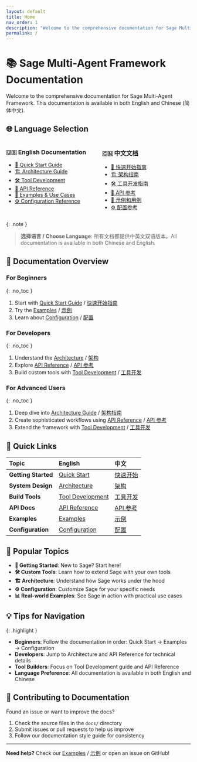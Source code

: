 ```yaml
---
layout: default
title: Home
nav_order: 1
description: "Welcome to the comprehensive documentation for Sage Multi-Agent Framework"
permalink: /
---
```


# 📚 Sage Multi-Agent Framework Documentation

Welcome to the comprehensive documentation for Sage Multi-Agent Framework. This documentation is available in both English and Chinese (简体中文).

## 🌐 Language Selection

<div class="code-example" markdown="1">
<div style="display: flex; gap: 20px;">
<div style="flex: 1;">

### 🇺🇸 English Documentation

- [🏃 Quick Start Guide](QUICK_START.html)
- [🏗️ Architecture Guide](ARCHITECTURE.html) 
- [🛠️ Tool Development](TOOL_DEVELOPMENT.html)
- [📖 API Reference](API_REFERENCE.html)
- [🎯 Examples & Use Cases](EXAMPLES.html)
- [⚙️ Configuration Reference](CONFIGURATION.html)

</div>
<div style="flex: 1;">

### 🇨🇳 中文文档

- [🏃 快速开始指南](QUICK_START_CN.html)
- [🏗️ 架构指南](ARCHITECTURE_CN.html)
- [🛠️ 工具开发指南](TOOL_DEVELOPMENT_CN.html)
- [📖 API 参考](API_REFERENCE_CN.html)
- [🎯 示例和用例](EXAMPLES_CN.html)
- [⚙️ 配置参考](CONFIGURATION_CN.html)

</div>
</div>
</div>

{: .note }
> **选择语言 / Choose Language**: 所有文档都提供中英文双语版本。All documentation is available in both Chinese and English.

## 📖 Documentation Overview

### For Beginners
{: .no_toc }

1. Start with [Quick Start Guide](QUICK_START.html) / [快速开始指南](QUICK_START_CN.html)
2. Try the [Examples](EXAMPLES.html) / [示例](EXAMPLES_CN.html)
3. Learn about [Configuration](CONFIGURATION.html) / [配置](CONFIGURATION_CN.html)

### For Developers
{: .no_toc }

1. Understand the [Architecture](ARCHITECTURE.html) / [架构](ARCHITECTURE_CN.html)
2. Explore [API Reference](API_REFERENCE.html) / [API 参考](API_REFERENCE_CN.html)
3. Build custom tools with [Tool Development](TOOL_DEVELOPMENT.html) / [工具开发](TOOL_DEVELOPMENT_CN.html)

### For Advanced Users
{: .no_toc }

1. Deep dive into [Architecture Guide](ARCHITECTURE.html) / [架构指南](ARCHITECTURE_CN.html)
2. Create sophisticated workflows using [API Reference](API_REFERENCE.html) / [API 参考](API_REFERENCE_CN.html)
3. Extend the framework with [Tool Development](TOOL_DEVELOPMENT.html) / [工具开发](TOOL_DEVELOPMENT_CN.html)

## 🔗 Quick Links

| Topic | English | 中文 |
|:------|:--------|:-----|
| **Getting Started** | [Quick Start](QUICK_START.html) | [快速开始](QUICK_START_CN.html) |
| **System Design** | [Architecture](ARCHITECTURE.html) | [架构](ARCHITECTURE_CN.html) |
| **Build Tools** | [Tool Development](TOOL_DEVELOPMENT.html) | [工具开发](TOOL_DEVELOPMENT_CN.html) |
| **API Docs** | [API Reference](API_REFERENCE.html) | [API 参考](API_REFERENCE_CN.html) |
| **Examples** | [Examples](EXAMPLES.html) | [示例](EXAMPLES_CN.html) |
| **Configuration** | [Configuration](CONFIGURATION.html) | [配置](CONFIGURATION_CN.html) |

## 🎯 Popular Topics

- **🚀 Getting Started**: New to Sage? Start here!
- **🛠️ Custom Tools**: Learn how to extend Sage with your own tools
- **🏗️ Architecture**: Understand how Sage works under the hood
- **⚙️ Configuration**: Customize Sage for your specific needs
- **📊 Real-world Examples**: See Sage in action with practical use cases

## 💡 Tips for Navigation

{: .highlight }
- **Beginners**: Follow the documentation in order: Quick Start → Examples → Configuration
- **Developers**: Jump to Architecture and API Reference for technical details
- **Tool Builders**: Focus on Tool Development guide and API Reference
- **Language Preference**: All documentation is available in both English and Chinese

## 🤝 Contributing to Documentation

Found an issue or want to improve the docs? 

1. Check the source files in the `docs/` directory
2. Submit issues or pull requests to help us improve
3. Follow our documentation style guide for consistency

---

**Need help?** Check our [Examples](EXAMPLES.html) / [示例](EXAMPLES_CN.html) or open an issue on GitHub! 